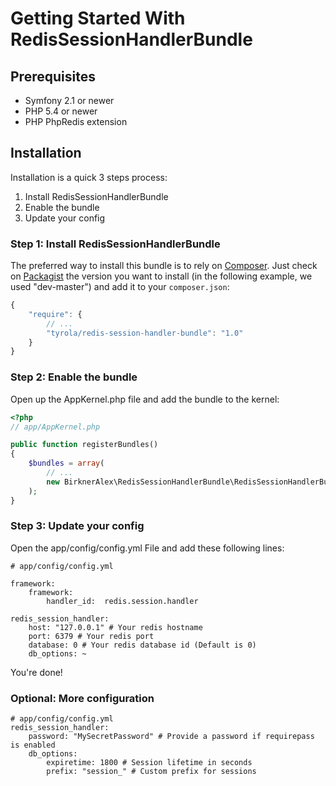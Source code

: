 Getting Started With RedisSessionHandlerBundle
==============================================

## Prerequisites

+ Symfony 2.1 or newer
+ PHP 5.4 or newer
+ PHP PhpRedis extension

## Installation

Installation is a quick 3 steps process:

1. Install RedisSessionHandlerBundle
2. Enable the bundle
3. Update your config


### Step 1: Install RedisSessionHandlerBundle

The preferred way to install this bundle is to rely on [Composer](http://getcomposer.org).
Just check on [Packagist](http://packagist.org/packages/tyrola/redis-session-handler-bundle) the version you want to install (in the following example, we used "dev-master") and add it to your `composer.json`:

``` js
{
    "require": {
        // ...
        "tyrola/redis-session-handler-bundle": "1.0"
    }
}
```

### Step 2: Enable the bundle

Open up the AppKernel.php file and add the bundle to the kernel:

``` php
<?php
// app/AppKernel.php

public function registerBundles()
{
    $bundles = array(
        // ...
        new BirknerAlex\RedisSessionHandlerBundle\RedisSessionHandlerBundle(),
    );
}
```


### Step 3: Update your config

Open the app/config/config.yml File and add these following lines:

    # app/config/config.yml

    framework:
        framework:
            handler_id:  redis.session.handler

    redis_session_handler:
        host: "127.0.0.1" # Your redis hostname
        port: 6379 # Your redis port
        database: 0 # Your redis database id (Default is 0)
        db_options: ~

You're done!

### Optional: More configuration

    # app/config/config.yml
    redis_session_handler:
        password: "MySecretPassword" # Provide a password if requirepass is enabled
        db_options:
            expiretime: 1800 # Session lifetime in seconds
            prefix: "session_" # Custom prefix for sessions
